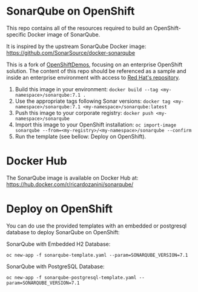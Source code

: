 # SonarQube on OpenShift
This repo contains all of the resources required to build an OpenShift-specific
Docker image of SonarQube.

It is inspired by the upstream SonarQube Docker image:
https://github.com/SonarSource/docker-sonarqube

This is a fork of [OpenShiftDemos](https://github.com/OpenShiftDemos/sonarqube-openshift-docker), focusing on an enterprise OpenShift solution. The content of this repo should be referenced as a sample and inside an enterprise environment with access to [Red Hat's repository](https://access.redhat.com/containers).

1. Build this image in your environment: `docker build --tag <my-namespace>/sonarqube:7.1 .`
2. Use the appropriate tags following Sonar versions: `docker tag <my-namespace>/sonarqube:7.1 <my-namespace>/sonarqube:latest`
3. Push this image to your corporate registry: `docker push <my-namespace>/sonarqube`
4. Import this image to your OpenShift installation: `oc import-image sonarqube --from=<my-registry>/<my-namespace>/sonarqube --confirm`
5. Run the template (see bellow: Deploy on OpenShift).

# Docker Hub

The SonarQube image is available on Docker Hub at: https://hub.docker.com/r/ricardozanini/sonarqube/

# Deploy on OpenShift
You can do use the provided templates with an embedded or postgresql database to deploy SonarQube on 
OpenShift:

SonarQube with Embedded H2 Database:

    oc new-app -f sonarqube-template.yaml --param=SONARQUBE_VERSION=7.1

SonarQube with PostgreSQL Database:

    oc new-app -f sonarqube-postgresql-template.yaml --param=SONARQUBE_VERSION=7.1
